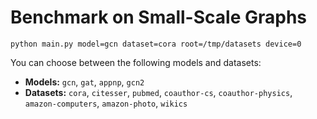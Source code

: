 # Benchmark on Small-Scale Graphs

```
python main.py model=gcn dataset=cora root=/tmp/datasets device=0
```

You can choose between the following models and datasets:

* **Models:** `gcn`, `gat`, `appnp`, `gcn2`
* **Datasets:** `cora`, `citesser`, `pubmed`, `coauthor-cs`, `coauthor-physics`, `amazon-computers`, `amazon-photo`, `wikics`
